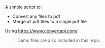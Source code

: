 A simple script to:
- Convert any files to pdf
- Merge all pdf files to a single pdf file

Using https://www.convertapi.com/

> Demo files are also included in this repo.